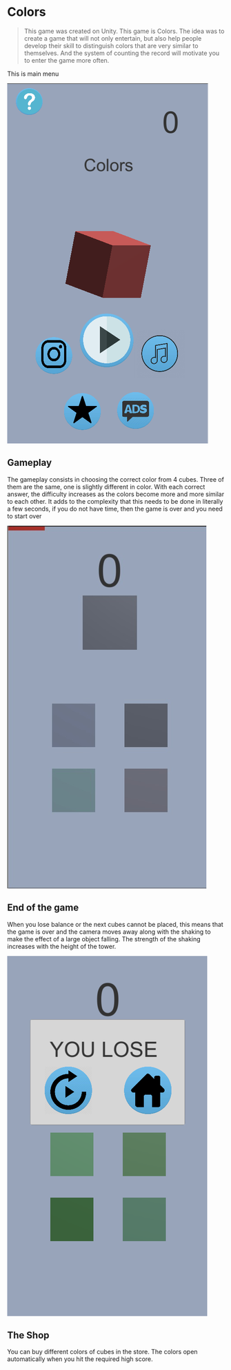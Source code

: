 # Colors
> This game was created on Unity. This game is Colors. The idea was to create a game that will not only entertain, but also help people develop their skill to distinguish colors that are very similar to themselves. And the system of counting the record will motivate you to enter the game more often.

This is main menu

![alt text](screenshots/game1.png)

## Gameplay


The gameplay consists in choosing the correct color from 4 cubes. Three of them are the same, one is slightly different in color. With each correct answer, the difficulty increases as the colors become more and more similar to each other. It adds to the complexity that this needs to be done in literally a few seconds, if you do not have time, then the game is over and you need to start over

![](screenshots/game2.jpeg)

## End of the game

When you lose balance or the next cubes cannot be placed, this means that the game is over and the camera moves away along with the shaking to make the effect of a large object falling. The strength of the shaking increases with the height of the tower.

![](screenshots/game3.1.png)

## The Shop
You can buy different colors of cubes in the store. The colors open automatically when you hit the required high score.

